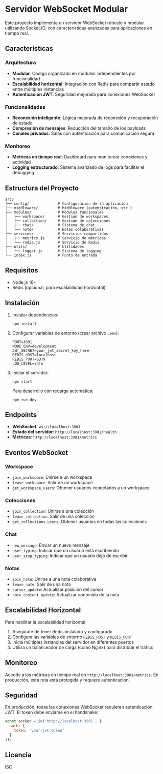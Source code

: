# Servidor WebSocket Modular

Este proyecto implementa un servidor WebSocket robusto y modular utilizando Socket.IO, con características avanzadas para aplicaciones en tiempo real.

## Características

### Arquitectura
- **Modular**: Código organizado en módulos independientes por funcionalidad
- **Escalabilidad horizontal**: Integración con Redis para compartir estado entre múltiples instancias
- **Autenticación JWT**: Seguridad mejorada para conexiones WebSocket

### Funcionalidades
- **Reconexión inteligente**: Lógica mejorada de reconexión y recuperación de estado
- **Compresión de mensajes**: Reducción del tamaño de los payloads
- **Canales privados**: Salas con autenticación para comunicación segura

### Monitoreo
- **Métricas en tiempo real**: Dashboard para monitorear conexiones y actividad
- **Logging estructurado**: Sistema avanzado de logs para facilitar el debugging

## Estructura del Proyecto

```
src/
├── config/             # Configuración de la aplicación
├── middleware/         # Middleware (autenticación, etc.)
├── modules/            # Módulos funcionales
│   ├── workspace/      # Gestión de workspaces
│   ├── collection/     # Gestión de colecciones
│   ├── chat/           # Sistema de chat
│   └── note/           # Notas colaborativas
├── services/           # Servicios compartidos
│   ├── metrics.js      # Servicio de métricas
│   └── redis.js        # Servicio de Redis
├── utils/              # Utilidades
│   └── logger.js       # Sistema de logging
└── index.js            # Punto de entrada
```

## Requisitos

- Node.js 16+
- Redis (opcional, para escalabilidad horizontal)

## Instalación

1. Instalar dependencias:
   ```
   npm install
   ```

2. Configurar variables de entorno (crear archivo `.env`):
   ```
   PORT=3001
   NODE_ENV=development
   JWT_SECRET=your_jwt_secret_key_here
   REDIS_HOST=localhost
   REDIS_PORT=6379
   LOG_LEVEL=info
   ```

3. Iniciar el servidor:
   ```
   npm start
   ```

   Para desarrollo con recarga automática:
   ```
   npm run dev
   ```

## Endpoints

- **WebSocket**: `ws://localhost:3001`
- **Estado del servidor**: `http://localhost:3001/health`
- **Métricas**: `http://localhost:3001/metrics`

## Eventos WebSocket

### Workspace
- `join_workspace`: Unirse a un workspace
- `leave_workspace`: Salir de un workspace
- `get_workspace_users`: Obtener usuarios conectados a un workspace

### Colecciones
- `join_collection`: Unirse a una colección
- `leave_collection`: Salir de una colección
- `get_collections_users`: Obtener usuarios en todas las colecciones

### Chat
- `new_message`: Enviar un nuevo mensaje
- `user_typing`: Indicar que un usuario está escribiendo
- `user_stop_typing`: Indicar que un usuario dejó de escribir

### Notas
- `join_note`: Unirse a una nota colaborativa
- `leave_note`: Salir de una nota
- `cursor_update`: Actualizar posición del cursor
- `note_content_update`: Actualizar contenido de la nota

## Escalabilidad Horizontal

Para habilitar la escalabilidad horizontal:

1. Asegúrate de tener Redis instalado y configurado
2. Configura las variables de entorno `REDIS_HOST` y `REDIS_PORT`
3. Inicia múltiples instancias del servidor en diferentes puertos
4. Utiliza un balanceador de carga (como Nginx) para distribuir el tráfico

## Monitoreo

Accede a las métricas en tiempo real en `http://localhost:3001/metrics`. En producción, esta ruta está protegida y requiere autenticación.

## Seguridad

En producción, todas las conexiones WebSocket requieren autenticación JWT. El token debe enviarse en el handshake:

```javascript
const socket = io('http://localhost:3001', {
  auth: {
    token: 'your-jwt-token'
  }
});
```

## Licencia

ISC
